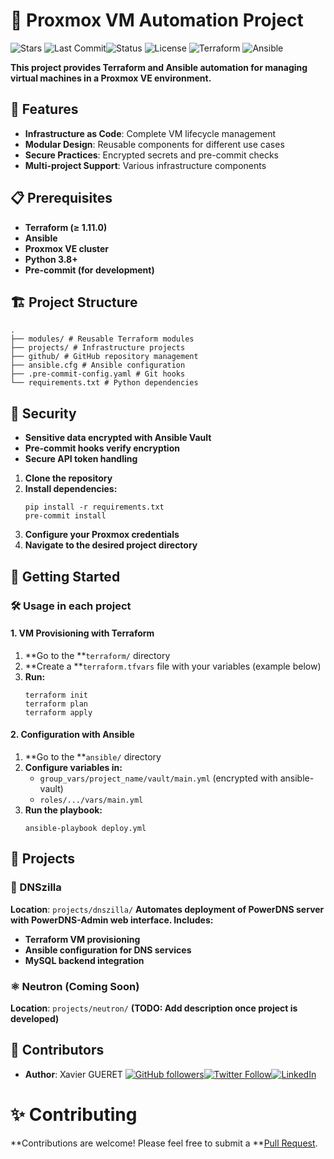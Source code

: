 # 🚀 Proxmox VM Automation Project

![Stars](https://img.shields.io/github/stars/xgueret/proxmox-vms?style=social) ![Last Commit](https://img.shields.io/github/last-commit/xgueret/proxmox-vms)![Status](https://img.shields.io/badge/Status-Active-brightgreen) ![License](https://img.shields.io/badge/License-MIT-blue)
![Terraform](https://img.shields.io/badge/Terraform-%E2%89%A51.11.0-623CE4) ![Ansible](https://img.shields.io/badge/Ansible-2.14+-EE0000)

**This project provides Terraform and Ansible automation for managing virtual machines in a Proxmox VE environment.**

## 🌟 Features

* **Infrastructure as Code**: Complete VM lifecycle management
* **Modular Design**: Reusable components for different use cases
* **Secure Practices**: Encrypted secrets and pre-commit checks
* **Multi-project Support**: Various infrastructure components

## 📋 Prerequisites

* **Terraform (≥ 1.11.0)**
* **Ansible**
* **Proxmox VE cluster**
* **Python 3.8+**
* **Pre-commit (for development)**

## 🏗️ Project Structure

```
.
├── modules/ # Reusable Terraform modules
├── projects/ # Infrastructure projects
├── github/ # GitHub repository management
├── ansible.cfg # Ansible configuration
├── .pre-commit-config.yaml # Git hooks
└── requirements.txt # Python dependencies
```

## 🔐 Security

* **Sensitive data encrypted with Ansible Vault**
* **Pre-commit hooks verify encryption**
* **Secure API token handling**

1. **Clone the repository**
2. **Install dependencies:**
   ```
   pip install -r requirements.txt
   pre-commit install
   ```
3. **Configure your Proxmox credentials**
4. **Navigate to the desired project directory**

## 🚦 Getting Started

### 🛠️ Usage in each project

#### 1. VM Provisioning with Terraform

1. **Go to the **`terraform/` directory
2. **Create a **`terraform.tfvars` file with your variables (example below)
3. **Run:**
   ```
   terraform init
   terraform plan
   terraform apply

   ```

#### 2. Configuration with Ansible

1. **Go to the **`ansible/` directory
2. **Configure variables in:**
   * `group_vars/project_name/vault/main.yml` (encrypted with ansible-vault)
   * `roles/.../vars/main.yml`
3. **Run the playbook:**
   ```
   ansible-playbook deploy.yml
   ```

## 📂 Projects

### 🦖 DNSzilla

**Location**: `projects/dnszilla/`
**Automates deployment of PowerDNS server with PowerDNS-Admin web interface. Includes:**

* **Terraform VM provisioning**
* **Ansible configuration for DNS services**
* **MySQL backend integration**

### ⚛️ Neutron (Coming Soon)

**Location**: `projects/neutron/`
**(TODO: Add description once project is developed)**

## 👥 Contributors

* **Author**: Xavier GUERET
  [![GitHub followers](https://img.shields.io/github/followers/xgueret?style=social)](https://github.com/xgueret)[![Twitter Follow](https://img.shields.io/twitter/follow/xgueret?style=social)](https://x.com/hixmaster)[![LinkedIn](https://img.shields.io/badge/LinkedIn-Connect-blue?style=flat&logo=linkedin)](https://www.linkedin.com/in/xavier-gueret-47bb3019b/)

# ✨ Contributing

**Contributions are welcome! Please feel free to submit a **[Pull Request](https://github.com/xgueret/proxmox-vms/pulls).
